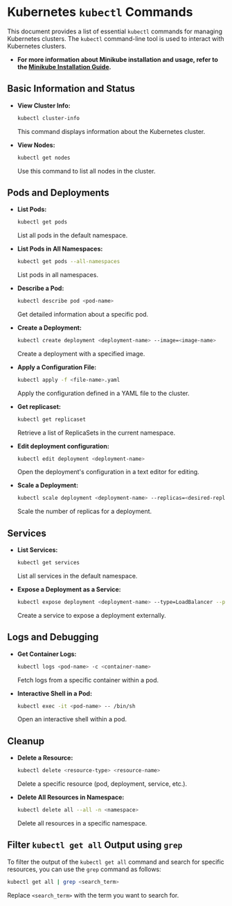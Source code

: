 # Kubernetes `kubectl` Commands

This document provides a list of essential `kubectl` commands for managing Kubernetes clusters. The `kubectl` command-line tool is used to interact with Kubernetes clusters.

- **For more information about Minikube installation and usage, refer to the [Minikube Installation Guide](minikube.md).**

## Basic Information and Status

- **View Cluster Info:**
  ```bash
  kubectl cluster-info
  ```
  This command displays information about the Kubernetes cluster.

- **View Nodes:**
  ```bash
  kubectl get nodes
  ```
  Use this command to list all nodes in the cluster.

## Pods and Deployments

- **List Pods:**
  ```bash
  kubectl get pods
  ```
  List all pods in the default namespace.

- **List Pods in All Namespaces:**
  ```bash
  kubectl get pods --all-namespaces
  ```
  List pods in all namespaces.

- **Describe a Pod:**
  ```bash
  kubectl describe pod <pod-name>
  ```
  Get detailed information about a specific pod.

- **Create a Deployment:**
  ```bash
  kubectl create deployment <deployment-name> --image=<image-name>
  ```
  Create a deployment with a specified image.

- **Apply a Configuration File:**
  ```bash
  kubectl apply -f <file-name>.yaml
  ```
  Apply the configuration defined in a YAML file to the cluster.

- **Get replicaset:**
  ```bash
  kubectl get replicaset
  ```
  Retrieve a list of ReplicaSets in the current namespace.

- **Edit deployment configuration:**
  ```bash
  kubectl edit deployment <deployment-name>
  ```
  Open the deployment's configuration in a text editor for editing.

- **Scale a Deployment:**
  ```bash
  kubectl scale deployment <deployment-name> --replicas=<desired-replica-count>
  ```
  Scale the number of replicas for a deployment.

## Services

- **List Services:**
  ```bash
  kubectl get services
  ```
  List all services in the default namespace.

- **Expose a Deployment as a Service:**
  ```bash
  kubectl expose deployment <deployment-name> --type=LoadBalancer --port=<port-number>
  ```
  Create a service to expose a deployment externally.

## Logs and Debugging

- **Get Container Logs:**
  ```bash
  kubectl logs <pod-name> -c <container-name>
  ```
  Fetch logs from a specific container within a pod.

- **Interactive Shell in a Pod:**
  ```bash
  kubectl exec -it <pod-name> -- /bin/sh
  ```
  Open an interactive shell within a pod.

## Cleanup

- **Delete a Resource:**
  ```bash
  kubectl delete <resource-type> <resource-name>
  ```
  Delete a specific resource (pod, deployment, service, etc.).

- **Delete All Resources in Namespace:**
  ```bash
  kubectl delete all --all -n <namespace>
  ```
  Delete all resources in a specific namespace.


## Filter `kubectl get all` Output using `grep`

To filter the output of the `kubectl get all` command and search for specific resources, you can use the `grep` command as follows:

```bash
kubectl get all | grep <search_term>
```

Replace `<search_term>` with the term you want to search for.

